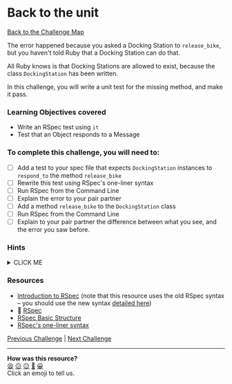 # Back to the unit

[Back to the Challenge Map](0_challenge_map.md)

The error happened because you asked a Docking Station to `release_bike`, but you haven't told Ruby that a Docking Station can do that.

All Ruby knows is that Docking Stations are allowed to exist, because the class `DockingStation` has been written.

In this challenge, you will write a unit test for the missing method, and make it pass.

### Learning Objectives covered
- Write an RSpec test using `it`
- Test that an Object responds to a Message

### To complete this challenge, you will need to:

- [ ] Add a test to your spec file that expects `DockingStation` instances to `respond_to` the method `release_bike`
- [ ] Rewrite this test using RSpec's one-liner syntax
- [ ] Run RSpec from the Command Line
- [ ] Explain the error to your pair partner
- [ ] Add a method `release_bike` to the `DockingStation` class
- [ ] Run RSpec from the Command Line
- [ ] Explain to your pair partner the difference between what you see, and the error you saw before.

### Hints

<details><summary>CLICK ME</summary>
  <li>Our job, once again, is to write a unit test which fails in the same way as the feature test we have just run.  Again, this will require some RSpec specific syntax to achieve - check the resources below for more information on this.</li>
  <li>Once you have a failing test, the next step is to pass it in the simplest way possible?  How do we do this?  First of all you need to be clear on why the test is currently failing - what is the error message telling you to do?</li>
  <li>Resist the temptation to make guesses about how you think a unit of behaviour will work in the long run - do the bare minimum required to get past this error message.</li>
</details>

### Resources

- [Introduction to RSpec](http://blog.teamtreehouse.com/an-introduction-to-rspec) (note that this resource uses the old RSpec syntax – you should use the new syntax [detailed here](http://rspec.info/blog/2012/06/rspecs-new-expectation-syntax/))
- :pill: [RSpec](https://github.com/makersacademy/course/blob/main/pills/rspec.md)
- [RSpec Basic Structure](https://www.relishapp.com/rspec/rspec-core/docs/example-groups/basic-structure-describe-it)
- [RSpec's one-liner syntax](https://www.relishapp.com/rspec/rspec-core/v/3-2/docs/subject/one-liner-syntax)

[Previous Challenge](7_back_to_the_feature.md) | [Next Challenge](9_building_a_bike.md)

<!-- BEGIN GENERATED SECTION DO NOT EDIT -->

---

**How was this resource?**  
[😫](https://airtable.com/shrUJ3t7KLMqVRFKR?prefill_Repository=course&prefill_File=boris_bikes/8_back_to_the_unit.md&prefill_Sentiment=😫) [😕](https://airtable.com/shrUJ3t7KLMqVRFKR?prefill_Repository=course&prefill_File=boris_bikes/8_back_to_the_unit.md&prefill_Sentiment=😕) [😐](https://airtable.com/shrUJ3t7KLMqVRFKR?prefill_Repository=course&prefill_File=boris_bikes/8_back_to_the_unit.md&prefill_Sentiment=😐) [🙂](https://airtable.com/shrUJ3t7KLMqVRFKR?prefill_Repository=course&prefill_File=boris_bikes/8_back_to_the_unit.md&prefill_Sentiment=🙂) [😀](https://airtable.com/shrUJ3t7KLMqVRFKR?prefill_Repository=course&prefill_File=boris_bikes/8_back_to_the_unit.md&prefill_Sentiment=😀)  
Click an emoji to tell us.

<!-- END GENERATED SECTION DO NOT EDIT -->
